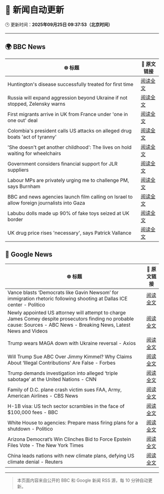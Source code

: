 # 🧠 新闻自动更新

🕒 更新时间：**2025年09月25日 09:37:53（北京时间）**

---

## 🌍 BBC News

| 🌐 标题 | 🔗 原文链接 |
|--------|-------------|
| Huntington's disease successfully treated for first time | [阅读全文](https://www.bbc.com/news/articles/cevz13xkxpro?at_medium=RSS&at_campaign=rss) |
| Russia will expand aggression beyond Ukraine if not stopped, Zelensky warns | [阅读全文](https://www.bbc.com/news/articles/c5yg921rjrko?at_medium=RSS&at_campaign=rss) |
| First migrants arrive in UK from France under 'one in one out' deal | [阅读全文](https://www.bbc.com/news/articles/cwywv34w00ro?at_medium=RSS&at_campaign=rss) |
| Colombia's president calls US attacks on alleged drug boats 'act of tyranny' | [阅读全文](https://www.bbc.com/news/articles/cy8rjp178mno?at_medium=RSS&at_campaign=rss) |
| 'She doesn't get another childhood': The lives on hold waiting for wheelchairs | [阅读全文](https://www.bbc.com/news/articles/cm2zwm8m41mo?at_medium=RSS&at_campaign=rss) |
| Government considers financial support for JLR suppliers | [阅读全文](https://www.bbc.com/news/articles/c62nv0xx32go?at_medium=RSS&at_campaign=rss) |
| Labour MPs are privately urging me to challenge PM, says Burnham | [阅读全文](https://www.bbc.com/news/articles/c7v1m873mjyo?at_medium=RSS&at_campaign=rss) |
| BBC and news agencies launch film calling on Israel to allow foreign journalists into Gaza | [阅读全文](https://www.bbc.com/news/articles/c8d7yrp80m8o?at_medium=RSS&at_campaign=rss) |
| Labubu dolls made up 90% of fake toys seized at UK border | [阅读全文](https://www.bbc.com/news/articles/c8645pdq4e0o?at_medium=RSS&at_campaign=rss) |
| UK drug price rises 'necessary', says Patrick Vallance | [阅读全文](https://www.bbc.com/news/articles/cre53qgey0eo?at_medium=RSS&at_campaign=rss) |

## 📰 Google News

| 🌐 标题 | 🔗 原文链接 |
|--------|-------------|
| Vance blasts ‘Democrats like Gavin Newsom’ for immigration rhetoric following shooting at Dallas ICE center - Politico | [阅读全文](https://news.google.com/rss/articles/CBMisAFBVV95cUxPX1NWcVhVYmFYYTF6cTEyeWQ4T214LS1Sa3F4OG9sS21lNUtlUjFrcFdSTzV1d01WUTcwbHE2ZTJSNl8ybXJSRlZOdjFVVjY2cS1hUTY0UHZVWXZqZHY0cFktMmlLSDVHaW50R1UyTGxjWnpKenVMenU3Z3BKWnNxTU5XMXZMSnczUlZwVDNKWTJaeGpVNUZXeGpJbHhlQXZlcDZXVXhMYkhjb2hQNXB4Vg?oc=5) |
| Newly appointed US attorney will attempt to charge James Comey despite prosecutors finding no probable cause: Sources - ABC News - Breaking News, Latest News and Videos | [阅读全文](https://news.google.com/rss/articles/CBMiqAFBVV95cUxNOURuRG1EZXhOczJHY0pZR3lLeHI3ODkyRGk2aGVBNXV3eWJEVURMVTREQ0Q3WmlWbzJLYWU3bWxLX05ReEpwTlF5RjZGeDRVYjRlendQZEliY1F3Rm04cnFKbXhTYnJmM1JIU2VlNkFwOEVVZllhQVgwczd6Y2ZZc3J2cVFTWnVvRWNmNTdseEw1VTFMRUk4SUk2Q2ladS1ueHBKczVYc0c?oc=5) |
| Trump wears MAGA down with Ukraine reversal - Axios | [阅读全文](https://news.google.com/rss/articles/CBMieEFVX3lxTE5oaW9xTGstSzdyUmRFeG1odzhTU0dBNzNvN210Z3BNcnpqcDlRZnN2NXBwb3RwZXFWN0ZKZko5T1dSUlU5UEF2ZEZNWWdndDFXNk5sTXhmTVlnQmNhRW9vN2oxVnJuRHpkZkpfLXczVHdfQ0J0eGdrbQ?oc=5) |
| Will Trump Sue ABC Over Jimmy Kimmel? Why Claims About ‘Illegal Contributions’ Are False - Forbes | [阅读全文](https://news.google.com/rss/articles/CBMi8gFBVV95cUxON0E0YjZjb0FYckJOeWVRWVJxX20wdU5ESHBPaEFLNm9nUmMtSW9CSWg5WEctdUZ3dV92NTZnV0hIQmI1VFpYbDRvbzFCOHpJRUFTLUMwbDBOX25LbXdYZnhmZEJPU2d4M2oxV2lobmx6Tlk1YmQ3QU9xQVNORjg1cHpfS1M1a3pXbm5qeEEtVlJZNng2Rm5KckpjR1ZuaUl3QnNiZktWc0RPMHhpRVZvVDJYa3BMZ0NNWmFDckZHVmI0NzVhb3dTb0VmZWJVWVJQanNfYVQzaUY4OFdXcmxvRklyX0RhaDNwLVFmd2V2dy1rQQ?oc=5) |
| Trump demands investigation into alleged ‘triple sabotage’ at the United Nations - CNN | [阅读全文](https://news.google.com/rss/articles/CBMipwFBVV95cUxPYlAtUjM3ckZsbEJiX19tSTh6Y2VLMjdUSDhNYWswWVdDSzJLRnFJTFBYQ09HRV9SMnlPS3dNakFmRWJhTjVHMUJFLWxKVlZ0M0hjaktSTGVzUTd6YnRHZDFILXliUk5KMmVQTnJrTlVRRE9RNjFUZlFwTTRVeG9GMjVsQTVmbFlXbWkzOHZpbFhyNDJOb00wMUxnbERXaEJJdVE4Q0RnTQ?oc=5) |
| Family of D.C. plane crash victim sues FAA, Army, American Airlines - CBS News | [阅读全文](https://news.google.com/rss/articles/CBMilAFBVV95cUxOOERvbjVOQnJPbkVPYURXaTlNOEt1UFBKRVhHclE4QmYzLXo1ODdvXzkyLXYtM0ppT1poc3pqeEZPcHNmODdNQ1JLSXg0dzdiYVZhNlRMN1lLa0JkeFltZTFhWERLeEl4bHZ1NUF4VDFRdW5IREN5cVd0MUJxRlBHcjVHWmVFVThRSkV2bUVLSGNzV2ct0gGaAUFVX3lxTFAzY1M3TkFvY19uV1puXzZ1RFh4ODZfZmdjNGdfdW5GbUJVeG1FZHRiYTN0anFiQTBBTG51bGRfTjNzcF9xUlB0aFNjWGhQb0MzNUVabnl1UGNkOTlkODBDZm14TEtvU01MOF9ZRnhCMjhJMXl0SlRQQnZIYnZsRTZjZmxXMF9uaUtGeWhSU3prb3dVUEg1Ti1CWHc?oc=5) |
| H-1B visa: US tech sector scrambles in the face of $100,000 fees - BBC | [阅读全文](https://news.google.com/rss/articles/CBMiWkFVX3lxTE1FZjdrTGJ3cGZTcDQ5SWVrYmYxNHJHODgxYnp3Qzl3Tkg1WTF4ZDFrNUpGZFdULXJFLVpPelg3RThnS0loT2RQY1VycWJUZ2JfTUlOVWNLZWFUZ9IBX0FVX3lxTE14T0MxMm9yYW91QXZlNnFCcE5lMm9ocjlyRXJkQmxETU9DZjFfWXEyX0VrdUdQMGRKQmxFVjBBdXRoXzRlTjgxc3ZYOGdSbzJfZTdrNTJ2U2ZyMTRCbzFN?oc=5) |
| White House to agencies: Prepare mass firing plans for a shutdown - Politico | [阅读全文](https://news.google.com/rss/articles/CBMihAFBVV95cUxQc193d24xa2pZN1ZaeXhlVEliX3B4TU1VRFBmVmlMX2RUSWNUQk1Da0FjMEhuYUFxbTc4QVdrMWR6ZEwwWS15YjlRZFZtQzdfQmFGOWViX0sxRFNNVm96Q255ZFZNX1hibXgycndZb3pTMmdOUGEwYUduOWdiZjFrYXJubEI?oc=5) |
| Arizona Democrat’s Win Clinches Bid to Force Epstein Files Vote - The New York Times | [阅读全文](https://news.google.com/rss/articles/CBMiigFBVV95cUxPTlU5eGdERVI5ZFJTUHpqbTBvd0FoOTNrZ3E4UU8xRzdueTVWMmlDaUQ0dEdkYjdWV2k0bko1VXNGSWN2dW5JR2tJRXdpWldJSFRIemdud25NdUdjWkpkWnlFQUxVNkRWcUdVd3JMdE5qTTBjNERBZjlNbzEwM1FVVG9pQldteFNMTEE?oc=5) |
| China leads nations with new climate plans, defying US climate denial - Reuters | [阅读全文](https://news.google.com/rss/articles/CBMivgFBVV95cUxQd1lNRV9DZVBWd0c1Y1o2amhoZXVETG81Q3BsdVpGZ0VUQlB3eHNfZm1VM21fcmRkZHlxNFB2M08wZHZleEVsTTdiWFc4TVdHSDBST2N4OThNdm94VkZKbXB3QVRQb1ZlVW5xdUU3aEMzb3BRd0h3Z1ZTRlhEVE1CSm5lRml2em1XeGREWkMtd3dTYU1VSjN3ejJSdVNoUFNmV01mTklkakptU2JfVDZoWTdpRy1oTjZiMV9tZkRR?oc=5) |

---
> 本页面内容来自公开的 BBC 和 Google 新闻 RSS 源，每 10 分钟自动更新。
